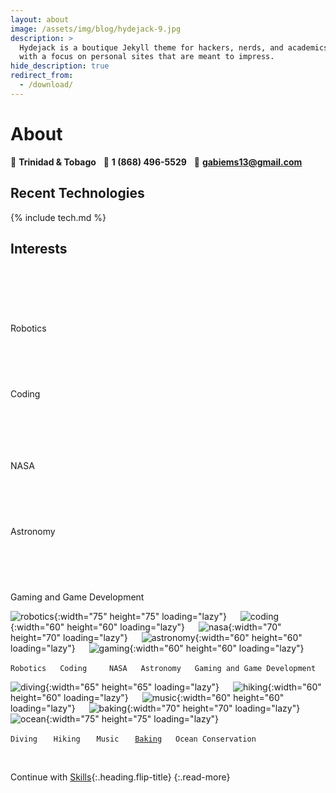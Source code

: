 ```yaml
---
layout: about
image: /assets/img/blog/hydejack-9.jpg
description: >
  Hydejack is a boutique Jekyll theme for hackers, nerds, and academics,
  with a focus on personal sites that are meant to impress.
hide_description: true
redirect_from:
  - /download/
---
```


# About

:house_with_garden: **Trinidad & Tobago** &nbsp;
:calling: **1 (868) 496-5529** &nbsp;
:email: [**gabiems13@gmail.com**](mailto:gabiems13@gmail.com)

<!--author-->

## Recent Technologies

{% include tech.md %}

## Interests

<!-- <p><img src="/images/icons/robot.png" alt="robotics" width="75" height="75" loading="lazy" style="opacity: 0;"> &emsp; <img src="/images/icons/coding.png" alt="coding" width="60" height="60" loading="lazy" style="opacity: 0;"> &emsp; <img src="/images/icons/nasa2.png" alt="nasa" width="70" height="70" loading="lazy" style="opacity: 0;"> &emsp; <img src="/images/icons/astronomy.png" alt="astronomy" width="60" height="60" loading="lazy" style="opacity: 0;"> &emsp; <img src="/images/icons/gaming.png" alt="gaming" width="60" height="60" loading="lazy" style="opacity: 0;"></p> -->

<div markdown="0">
  <img src="/images/icons/robot.png" alt="robotics" width="75" height="75" loading="lazy" style="opacity: 0;">
  <div class="center_align">
    <p>Robotics</p>
  </div>
  <img src="/images/icons/coding.png" alt="coding" width="60" height="60" loading="lazy" style="opacity: 0;">
  <div class="center_align">
    <p>Coding</p>
  </div>
  <img src="/images/icons/nasa2.png" alt="nasa" width="70" height="70" loading="lazy" style="opacity: 0;">
  <div class="center_align">
    <p>NASA</p>
  </div>
  <img src="/images/icons/astronomy.png" alt="robotics" width="60" height="60" loading="lazy" style="opacity: 0;">
  <div class="center_align">
    <p>Astronomy</p>
  </div>
  <img src="/images/icons/gaming.png" alt="robotics" width="60" height="60" loading="lazy" style="opacity: 0;">
  <div class="center_align">
    <p>Gaming and Game Development</p>
  </div>
</div>

![robotics](images/icons/robot.png){:width="75" height="75" loading="lazy"} &emsp; 
![coding](images/icons/coding.png){:width="60" height="60" loading="lazy"} &emsp;
![nasa](images/icons/nasa2.png){:width="70" height="70" loading="lazy"} &emsp; 
![astronomy](images/icons/astronomy.png){:width="60" height="60" loading="lazy"} &emsp; 
![gaming](images/icons/gaming.png){:width="60" height="60" loading="lazy"}

`Robotics` &emsp; `Coding` &emsp;&emsp; `NASA` &emsp; `Astronomy` &emsp; `Gaming and Game Development`

![diving](images/icons/diving.png){:width="65" height="65" loading="lazy"} &emsp; 
![hiking](images/icons/hiking.jpg){:width="60" height="60" loading="lazy"} &emsp; 
![music](images/icons/music.png){:width="60" height="60" loading="lazy"} &emsp; 
![baking](images/icons/baking.png){:width="70" height="70" loading="lazy"} &emsp; 
![ocean](images/icons/ocean.png){:width="75" height="75" loading="lazy"}

`Diving` &emsp;&nbsp; `Hiking` &emsp;&nbsp; `Music` &emsp;&nbsp; [`Baking`](baking.md) &emsp; `Ocean Conservation`


<!-- ## Beautiful Math
They say math is beautiful — and with **Hydejack**'s [math support][math] it's guaranteed to also look beautiful:

$$
\begin{aligned}
  \phi(x,y) &= \phi \left(\sum_{i=1}^n x_ie_i, \sum_{j=1}^n y_je_j \right) \\[2em]
            &= \sum_{i=1}^n \sum_{j=1}^n x_i y_j \phi(e_i, e_j)            \\[2em]
            &= (x_1, \ldots, x_n)
               \left(\begin{array}{ccc}
                 \phi(e_1, e_1)  & \cdots & \phi(e_1, e_n) \\
                 \vdots          & \ddots & \vdots         \\
                 \phi(e_n, e_1)  & \cdots & \phi(e_n, e_n)
               \end{array}\right)
               \left(\begin{array}{c}
                 y_1    \\
                 \vdots \\
                 y_n
               \end{array}\right)
\end{aligned}
$$

Hydejack uses KaTeX to efficiently render math.
{:.figcaption} -->

&nbsp;
&nbsp;
&nbsp;

Continue with [Skills](skills.md){:.heading.flip-title}
{:.read-more}